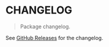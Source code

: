 # CHANGELOG

> Package changelog.

See [GitHub Releases](https://github.com/stdlib-js/utils-reverse-arguments/releases) for the changelog.